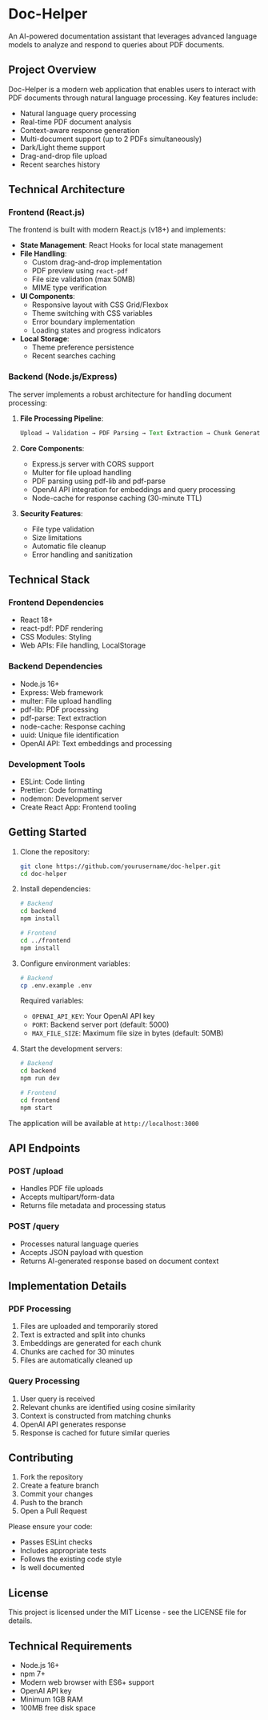 # Doc-Helper

An AI-powered documentation assistant that leverages advanced language models to analyze and respond to queries about PDF documents.

## Project Overview

Doc-Helper is a modern web application that enables users to interact with PDF documents through natural language processing. Key features include:
- Natural language query processing
- Real-time PDF document analysis
- Context-aware response generation
- Multi-document support (up to 2 PDFs simultaneously)
- Dark/Light theme support
- Drag-and-drop file upload
- Recent searches history

## Technical Architecture

### Frontend (React.js)

The frontend is built with modern React.js (v18+) and implements:
- **State Management**: React Hooks for local state management
- **File Handling**: 
  - Custom drag-and-drop implementation
  - PDF preview using `react-pdf`
  - File size validation (max 50MB)
  - MIME type verification
- **UI Components**:
  - Responsive layout with CSS Grid/Flexbox
  - Theme switching with CSS variables
  - Error boundary implementation
  - Loading states and progress indicators
- **Local Storage**: 
  - Theme preference persistence
  - Recent searches caching

### Backend (Node.js/Express)

The server implements a robust architecture for handling document processing:

1. **File Processing Pipeline**:
   ```javascript
   Upload → Validation → PDF Parsing → Text Extraction → Chunk Generation → Embedding Creation
   ```

2. **Core Components**:
   - Express.js server with CORS support
   - Multer for file upload handling
   - PDF parsing using pdf-lib and pdf-parse
   - OpenAI API integration for embeddings and query processing
   - Node-cache for response caching (30-minute TTL)

3. **Security Features**:
   - File type validation
   - Size limitations
   - Automatic file cleanup
   - Error handling and sanitization

## Technical Stack

### Frontend Dependencies
- React 18+
- react-pdf: PDF rendering
- CSS Modules: Styling
- Web APIs: File handling, LocalStorage

### Backend Dependencies
- Node.js 16+
- Express: Web framework
- multer: File upload handling
- pdf-lib: PDF processing
- pdf-parse: Text extraction
- node-cache: Response caching
- uuid: Unique file identification
- OpenAI API: Text embeddings and processing

### Development Tools
- ESLint: Code linting
- Prettier: Code formatting
- nodemon: Development server
- Create React App: Frontend tooling

## Getting Started

1. Clone the repository:
   ```bash
   git clone https://github.com/yourusername/doc-helper.git
   cd doc-helper
   ```

2. Install dependencies:
   ```bash
   # Backend
   cd backend
   npm install

   # Frontend
   cd ../frontend
   npm install
   ```

3. Configure environment variables:
   ```bash
   # Backend
   cp .env.example .env
   ```
   Required variables:
   - `OPENAI_API_KEY`: Your OpenAI API key
   - `PORT`: Backend server port (default: 5000)
   - `MAX_FILE_SIZE`: Maximum file size in bytes (default: 50MB)

4. Start the development servers:
   ```bash
   # Backend
   cd backend
   npm run dev

   # Frontend
   cd frontend
   npm start
   ```

The application will be available at `http://localhost:3000`

## API Endpoints

### POST /upload
- Handles PDF file uploads
- Accepts multipart/form-data
- Returns file metadata and processing status

### POST /query
- Processes natural language queries
- Accepts JSON payload with question
- Returns AI-generated response based on document context

## Implementation Details

### PDF Processing
1. Files are uploaded and temporarily stored
2. Text is extracted and split into chunks
3. Embeddings are generated for each chunk
4. Chunks are cached for 30 minutes
5. Files are automatically cleaned up

### Query Processing
1. User query is received
2. Relevant chunks are identified using cosine similarity
3. Context is constructed from matching chunks
4. OpenAI API generates response
5. Response is cached for future similar queries

## Contributing

1. Fork the repository
2. Create a feature branch
3. Commit your changes
4. Push to the branch
5. Open a Pull Request

Please ensure your code:
- Passes ESLint checks
- Includes appropriate tests
- Follows the existing code style
- Is well documented

## License

This project is licensed under the MIT License - see the LICENSE file for details.

## Technical Requirements

- Node.js 16+
- npm 7+
- Modern web browser with ES6+ support
- OpenAI API key
- Minimum 1GB RAM
- 100MB free disk space